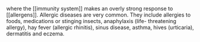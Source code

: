 where the [[immunity system]] makes an overly strong response to [[allergens]]. Allergic diseases are very common. They include allergies to foods, medications or stinging insects, anaphylaxis (life- threatening allergy), hay fever (allergic rhinitis), sinus disease, asthma, hives (urticaria), dermatitis and eczema.
